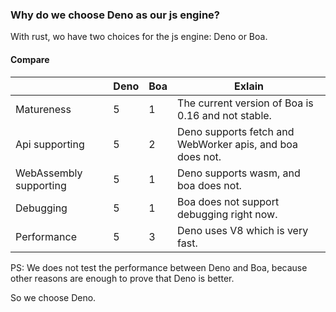 ### Why do we choose Deno as our js engine?
With rust, wo have two choices for the js engine: Deno or Boa.

#### Compare

| | Deno | Boa | Exlain |
| --- | --- | --- | --- |
| Matureness | 5 | 1 | The current version of Boa is 0.16 and not stable.  |
| Api supporting | 5 | 2 | Deno supports fetch and WebWorker apis, and boa does not.  |
| WebAssembly supporting | 5 | 1 | Deno supports wasm, and boa does not.  |
| Debugging | 5 | 1 | Boa does not support debugging right now. |
| Performance | 5 | 3 | Deno uses V8 which is very fast. |

PS: We does not test the performance between Deno and Boa, because other reasons are enough to prove that Deno is better. 

So we choose Deno.
